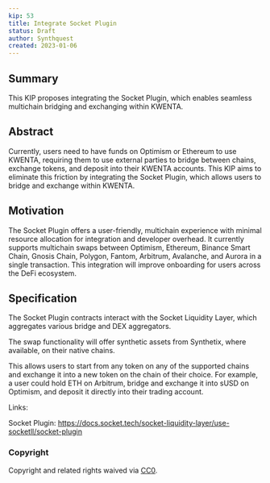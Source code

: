 ```yaml
---
kip: 53
title: Integrate Socket Plugin
status: Draft
author: Synthquest
created: 2023-01-06
---
```


## Summary
This KIP proposes integrating the Socket Plugin, which enables seamless multichain bridging and exchanging within KWENTA.

## Abstract
Currently, users need to have funds on Optimism or Ethereum to use KWENTA, requiring them to use external parties to bridge between chains, exchange tokens, and deposit into their KWENTA accounts. This KIP aims to eliminate this friction by integrating the Socket Plugin, which allows users to bridge and exchange within KWENTA.

## Motivation
The Socket Plugin offers a user-friendly, multichain experience with minimal resource allocation for integration and developer overhead. It currently supports multichain swaps between Optimism, Ethereum, Binance Smart Chain, Gnosis Chain, Polygon, Fantom, Arbitrum, Avalanche, and Aurora in a single transaction. This integration will improve onboarding for users across the DeFi ecosystem.

## Specification
The Socket Plugin contracts interact with the Socket Liquidity Layer, which aggregates various bridge and DEX aggregators. 

The swap functionality will offer synthetic assets from Synthetix, where available, on their native chains. 

This allows users to start from any token on any of the supported chains and exchange it into a new token on the chain of their choice. For example, a user could hold ETH on Arbitrum, bridge and exchange it into sUSD on Optimism, and deposit it directly into their trading account.

Links:

Socket Plugin: https://docs.socket.tech/socket-liquidity-layer/use-socketll/socket-plugin


### Copyright
Copyright and related rights waived via [CC0](https://creativecommons.org/publicdomain/zero/1.0/).
